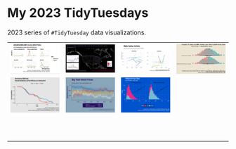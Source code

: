 # My 2023 TidyTuesdays

2023 series of `#TidyTuesday` data visualizations.

|                                                                                                                       |                                 |                                                                                                                       |                                                                                                                       |
|-----------------------|-------------|-------------|-----------------------|
| [![w1_byo](w1_byod/w1_byo.png)](https://github.com/Fgazzelloni/TidyTuesday/blob/main/data/2023/w1_byod/w1_byo.qmd)    | ![w2_BFWd](w2_BFWd/w2_BFWd.png) | ![w3_Arhd](w3_Arhd/w3_Arhd.png)                                                                                       | [![w4_Alnd](w4_Alnd/w4_Alnd.png)](https://github.com/Fgazzelloni/TidyTuesday/blob/main/data/2023/w4_Alnd/w4_Alnd.qmd) |
| [![w5_PCUK](w5_PCUK/w5_PCUK.png)](https://github.com/Fgazzelloni/TidyTuesday/blob/main/data/2023/w5_PCUK/w5_PCUK.qmd) | ![w6_BTSP](w6_BTSP/w6_BTSP.png) | [![w7_HlAG](w7_HlAG/w7_HIAG.png)](https://github.com/Fgazzelloni/TidyTuesday/blob/main/data/2023/w7_HlAG/w7_HlAG.qmd) |                                                                                                                       |
|                                                                                                                       |                                 |                                                                                                                       |                                                                                                                       |
|                                                                                                                       |                                 |                                                                                                                       |                                                                                                                       |
|                                                                                                                       |                                 |                                                                                                                       |                                                                                                                       |
|                                                                                                                       |                                 |                                                                                                                       |                                                                                                                       |
|                                                                                                                       |                                 |                                                                                                                       |                                                                                                                       |
|                                                                                                                       |                                 |                                                                                                                       |                                                                                                                       |
|                                                                                                                       |                                 |                                                                                                                       |                                                                                                                       |
|                                                                                                                       |                                 |                                                                                                                       |                                                                                                                       |
|                                                                                                                       |                                 |                                                                                                                       |                                                                                                                       |
|                                                                                                                       |                                 |                                                                                                                       |                                                                                                                       |
|                                                                                                                       |                                 |                                                                                                                       |                                                                                                                       |
